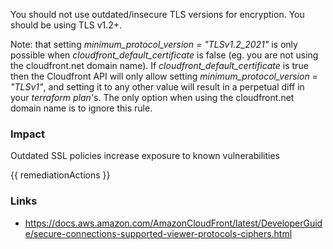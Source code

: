 
You should not use outdated/insecure TLS versions for encryption. You should be using TLS v1.2+.
		
Note: that setting *minimum_protocol_version = "TLSv1.2_2021"* is only possible when *cloudfront_default_certificate* is false (eg. you are not using the cloudfront.net domain name). 
If *cloudfront_default_certificate* is true then the Cloudfront API will only allow setting *minimum_protocol_version = "TLSv1"*, and setting it to any other value will result in a perpetual diff in your *terraform plan*'s. 
The only option when using the cloudfront.net domain name is to ignore this rule.

### Impact
Outdated SSL policies increase exposure to known vulnerabilities

<!-- DO NOT CHANGE -->
{{ remediationActions }}

### Links
- https://docs.aws.amazon.com/AmazonCloudFront/latest/DeveloperGuide/secure-connections-supported-viewer-protocols-ciphers.html


